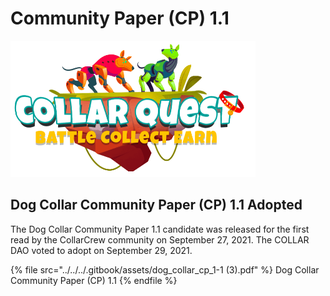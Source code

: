 # Community Paper (CP) 1.1

![CollarQuest a Metaverse Play2Earn Ecosystem](../../../.gitbook/assets/CollarQuest-SM.png)

## Dog Collar Community Paper (CP) 1.1 Adopted

The Dog Collar Community Paper 1.1 candidate was released for the first read by the CollarCrew community on September 27, 2021.  The COLLAR DAO voted to adopt on September 29, 2021.

{% file src="../../../.gitbook/assets/dog_collar_cp_1-1 (3).pdf" %}
Dog Collar Community Paper (CP) 1.1
{% endfile %}

